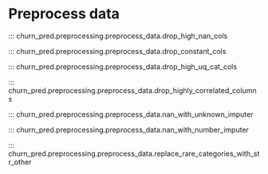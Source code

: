 # Preprocess data

::: churn_pred.preprocessing.preprocess_data.drop_high_nan_cols

::: churn_pred.preprocessing.preprocess_data.drop_constant_cols

::: churn_pred.preprocessing.preprocess_data.drop_high_uq_cat_cols

::: churn_pred.preprocessing.preprocess_data.drop_highly_correlated_columns

::: churn_pred.preprocessing.preprocess_data.nan_with_unknown_imputer

::: churn_pred.preprocessing.preprocess_data.nan_with_number_imputer

::: churn_pred.preprocessing.preprocess_data.replace_rare_categories_with_str_other
